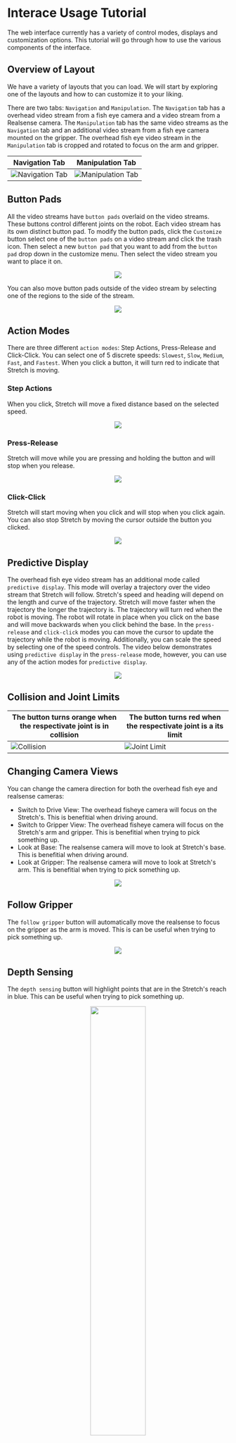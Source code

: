 # Interace Usage Tutorial 
The web interface currently has a variety of control modes, displays and customization options. This tutorial will go through how to use the various components of the interface.

## Overview of Layout
We have a variety of layouts that you can load. We will start by exploring one of the layouts and how to can customize it to your liking.

There are two tabs: `Navigation` and `Manipulation`. The `Navigation` tab has a overhead video stream from a fish eye camera and a video stream from a Realsense camera. The `Manipulation` tab has the same video streams as the `Navigation` tab and an additional video stream from a fish eye camera mounted on the gripper. The overhead fish eye video stream in the `Manipulation` tab is cropped and rotated to focus on the arm and gripper.

| Navigation Tab                           | Manipulation Tab                             | 
|----------------------------------------- | -------------------------------------------- |
| ![Navigation Tab](assets/navigation.png) | ![Manipulation Tab](assets/manipulation.png) |

## Button Pads

All the video streams have `button pads` overlaid on the video streams. These buttons control different joints on the robot. Each video stream has its own distinct button pad. To modify the button pads, click the `Customize` button select one of the `button pads` on a video stream and click the trash icon. Then select a new `button pad` that you want to add from the `button pad` drop down in the customize menu. Then select the video stream you want to place it on. 

<p align="center">
    <img src="assets/tutorial/change_button_pads.gif">
</p>

You can also move button pads outside of the video stream by selecting one of the regions to the side of the stream. 

<p align="center">
    <img src="assets/tutorial/move_button_pads.gif">
</p>

## Action Modes
There are three different `action modes`: Step Actions, Press-Release and Click-Click. You can select one of 5 discrete speeds: `Slowest`, `Slow`, `Medium`, `Fast`, and `Fastest`. When you click a button, it will turn red to indicate that Stretch is moving.

### Step Actions
When you click, Stretch will move a fixed distance based on the selected speed.
<p align="center">
    <img src="assets/tutorial/step_actions.gif">
</p>

### Press-Release
Stretch will move while you are pressing and holding the button and will stop when you release.
<p align="center">
    <img src="assets/tutorial/press_release.gif">
</p>

### Click-Click
Stretch will start moving when you click and will stop when you click again. You can also stop Stretch by moving the cursor outside the button you clicked.
<p align="center">
    <img src="assets/tutorial/click_click.gif">
</p>

## Predictive Display 
The overhead fish eye video stream has an additional mode called `predictive display`. This mode will overlay a trajectory over the video stream that Stretch will follow. Stretch's speed and heading will depend on the length and curve of the trajectory. Stretch will move faster when the trajectory the longer the trajectory is. The trajectory will turn red when the robot is moving. The robot will rotate in place when you click on the base and will move backwards when you click behind the base. In the `press-release` and `click-click` modes you can move the cursor to update the trajectory while the robot is moving. Additionally, you can scale the speed by selecting one of the speed controls. The video below demonstrates using `predictive display` in the `press-release` mode, however, you can use any of the action modes for `predictive display`. 

<p align="center">
    <img src="assets/tutorial/predictive_display.gif">
</p>

## Collision and Joint Limits
| The button turns orange when the respectivate joint is in collision | The button turns red when the respectivate joint is a its limit | 
|-------------------------------------------------------------------- | --------------------------------------------------------------- |
| ![Collision](assets/collision.png)                                  | ![Joint Limit](assets/limit.png)                                |

## Changing Camera Views
You can change the camera direction for both the overhead fish eye and realsense cameras:
<ul>
    <li>Switch to Drive View: The overhead fisheye camera will focus on the Stretch's. This is benefitial when driving around.</li>
    <li>Switch to Gripper View: The overhead fisheye camera will focus on the Stretch's arm and gripper. This is benefitial when trying to pick something up.</li>
    <li>Look at Base: The realsense camera will move to look at Stretch's base. This is benefitial when driving around.</li>
    <li>Look at Gripper: The realsense camera will move to look at Stretch's arm. This is benefitial when trying to pick something up.</li>
</ul>

<p align="center">
    <img src="assets/tutorial/change_views.gif">
</p>

## Follow Gripper
The `follow gripper` button will automatically move the realsense to focus on the gripper as the arm is moved. This is can be useful when trying to pick something up.

<p align="center">
    <img src="assets/tutorial/follow_gripper.gif">
</p>

## Depth Sensing
The `depth sensing` button will highlight points that are in the Stretch's reach in blue. This can be useful when trying to pick something up.

<p align="center">
    <img src="assets/depth_sensing.png" width="50%">
</p>

## Pan/Tilt Realsense Camera
You can pan and tilt the realsense camera by clicking the buttons bordering the realsense video stream.

<p align="center">
    <img src="assets/tutorial/pan_tilt.gif">
</p>

## Button Grid and Joystick
You can add a `button grid` and `joystick` from the customize menu similar to the way you would add a button pad. The `button grid` is similar to the `button pad` but is separated by the different sets of joints you can control. The `joystick` is similar to how you would drive the robot if you were controlling it with a remote controller's joystick.

<p align="center">
    <img src="assets/tutorial/button_grid_joystick.gif">
</p>

## Adding/Deleting Panels and Tabs
A `panel` contains a set of `tabs`; each `tab` contains a `layout` that you can define by adding different components such as camera views, button pads, etc. 

### Panels
You can add and delete panels. When you add a new `panel`, you must enter a name for a `tab` in that `panel`.

<p align="center">
    <img src="assets/tutorial/panels.gif">
</p>

### Tabs
You can add and delete tabs. Click the tab with the plus icon to add a `tab`. You will then be prompted to name the `tab` and can add components in that tab. To delete the `tab`, select it and click the trash icon.

<p align="center">
    <img src="assets/tutorial/tabs.gif">
</p>

## Voice Commands
You can control Stretch with voice commands. Click the info icon to see the available commands. Click the microphone icon to turn on the microphone. After you say a command, the command will display next to microphone icon. Click the microphone icon to turn off the microphone.

<p align="center">
    <img src="assets/tutorial/voice_commands.gif">
</p>

## Load/Save Layouts
We have pre-defined layouts that you can load. You can also save your layout and load it later.
